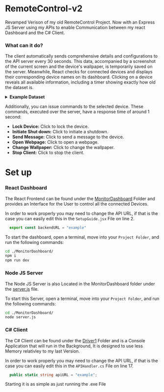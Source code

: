 # RemoteControl-v2
Revamped Verison of my old RemoteControl Project. Now with an Express JS Server using my APIs to enable Communication between my react Dashboard and the C# Client.
### What can it do?

The client automatically sends comprehensive details and configurations to the API server every 30 seconds. This data, accompanied by a screenshot of the current screen and the device's wallpaper, is temporarily saved on the server. Meanwhile, React checks for connected devices and displays their corresponding device names on its dashboard. Clicking on a device reveals all available information, including a timer showing exactly how old the dataset is.

<details id="automatedDataSet">
  <summary><strong>Example Dataset</strong></summary>
  
  - **Device Name:** `MyComputer`
  - **User Name:** `the_test`
  - **Local IP:** `192.168.1.100`
  - **Language Layout:** `English (United States)`
  - **Time Zone:** `(UTC-05:00) Eastern Time (US & Canada)`
  - **Battery Percentage:** `80%`
  - **Is Battery Plugged In:** `true`
  - **Is Connected to Internet:** `true`
  - **Processor Model:** `Intel Core i7-7700HQ`
  - **Processor Architecture:** `x86_64`
  - **Processor Count:** `4`
  - **Logical Drives Available:** `[C:\, D:\]`
  - **OS Version:** `Microsoft Windows NT 10.0.19042.0`
  - **Is 64-Bit OS:** `true`
  - **RAM Usage:** `256 MB`
  - **Time of Monitoring:** `14:30:45 - 03/05/2024`
  - **Run Path:** `C:\Program Files\MyApp\MyApp.exe`

</details>

Additionally, you can issue commands to the selected device. These commands, executed over the server, have a response time of around 1 second:

- **Lock Device:** Click to lock the device.
- **Initiate Shut down:** Click to initiate a shutdown.
- **Send Message:** Click to send a message to the device.
- **Open Webpage:** Click to open a webpage.
- **Change Wallpaper:** Click to change the wallpaper.
- **Stop Client:** Click to stop the client.

# Set up
### React Dashboard
The React Frontend can be found under the [MonitorDashboard](MonitorDashboard) Folder and provides an Interface for the User to control all the connected Devices.

In order to work properly you may need to change the API URL, if that is the case you can easily edit this in the `SetupGuide.jsx` File on line 2.
```js
  export const backendURL = "example"
```

To start the dashboard, open a terminal, move into your  `Project Folder`, and run the following commands:

```bash
cd ./MonitorDashboard/
npm i
npm run dev
```

### Node JS Server
The Node JS Server is also Located in the MonitorDashboard folder under the [server.js](MonitorDashboard/server.js) file.

To start this Server, open a terminal, move into your  `Project Folder`, and run the following commands:
```bash
cd ./MonitorDashboard/
node server.js
```

### C# Client
The C# Client can be found under the [Driver1](Driver1/Driver1) Folder and is a Console Application that will run in the Background, It is designed to use less Memory relativley to my last Version.

In order to work properly you may need to change the API URL, if that is the case you can easily edit this in the `APIHandler.cs` File on line 17.
```c#
  public static string apiURL = "example";
```

Starting it is as simple as just running the .exe File


